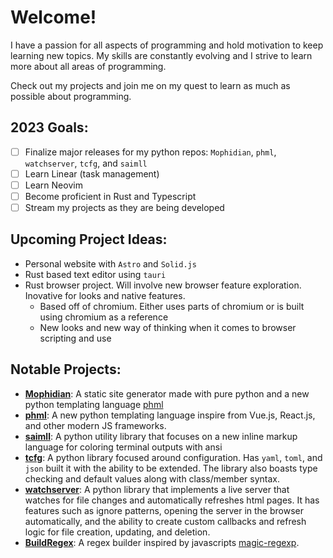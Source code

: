 # Welcome!

I have a passion for all aspects of programming and hold motivation to keep learning new topics. My skills are constantly evolving and I strive to learn more about all areas of programming.

Check out my projects and join me on my quest to learn as much as possible about programming.

## 2023 Goals:
- [ ] Finalize major releases for my python repos: `Mophidian`, `phml`, `watchserver`, `tcfg`, and `saimll`
- [ ] Learn Linear (task management)
- [ ] Learn Neovim
- [ ] Become proficient in Rust and Typescript
- [ ] Stream my projects as they are being developed

## Upcoming Project Ideas:
- Personal website with `Astro` and `Solid.js`
- Rust based text editor using `tauri`
- Rust browser project. Will involve new browser feature exploration. Inovative for looks and native features.
    - Based off of chromium. Either uses parts of chromium or is built using chromium as a reference
    - New looks and new way of thinking when it comes to browser scripting and use

## Notable Projects:
- [**Mophidian**](https://github.com/Tired-Fox/Mophidian): A static site generator made with pure python and a new python templating language [phml](https://github.com/Tired-Fox/phml)
- [**phml**](https://github.com/Tired-Fox/phml): A new python templating language inspire from Vue.js, React.js, and other modern JS frameworks.
- [**saimll**](https://github.com/Tired-Fox/saimll): A python utility library that focuses on a new inline markup language for coloring terminal outputs with ansi
- [**tcfg**](https://github.com/Tired-Fox/tcfg): A python library focused around configuration. Has `yaml`, `toml`, and `json` built it with the ability to be extended. The library also boasts type checking and default values along with class/member syntax.
- [**watchserver**](https://github.com/Tired-Fox/watchserver): A python library that implements a live server that watches for file changes and automatically refreshes html pages. It has features such as ignore patterns, opening the server in the browser automatically, and the ability to create custom callbacks and refresh logic for file creation, updating, and deletion.
- [**BuildRegex**](https://github.com/Tired-Fox/BuildRegex): A regex builder inspired by javascripts [magic-regexp](https://github.com/danielroe/magic-regexp).

